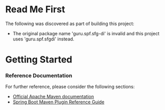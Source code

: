 # Read Me First
The following was discovered as part of building this project:

* The original package name 'guru.spf.sfg-di' is invalid and this project uses 'guru.spf.sfgdi' instead.

# Getting Started

### Reference Documentation
For further reference, please consider the following sections:

* [Official Apache Maven documentation](https://maven.apache.org/guides/index.html)
* [Spring Boot Maven Plugin Reference Guide](https://docs.spring.io/spring-boot/docs/2.2.6.RELEASE/maven-plugin/)


